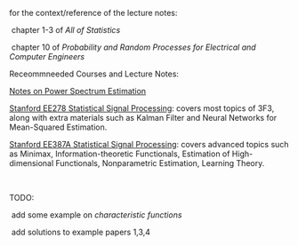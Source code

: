 for the context/reference of the lecture notes:

​	chapter 1-3 of *All of Statistics*

​	chapter 10 of *Probability and Random Processes for Electrical and Computer Engineers*



Receommneeded Courses and Lecture Notes:

[Notes on Power Spectrum Estimation](https://www.commsp.ee.ic.ac.uk/~mandic/SE_ASP_LN/ASP_MI_Lecture_3_NonParametricSE_2017_DPM.pdf)

[Stanford EE278 Statistical Signal Processing](https://web.stanford.edu/class/ee278/reading.html): covers most topics of 3F3, along with extra materials such as Kalman Filter and Neural Networks for Mean-Squared Estimation.

[Stanford EE387A Statistical Signal Processing](https://web.stanford.edu/class/ee378a/material.html): covers advanced topics such as Minimax, Information-theoretic Functionals, Estimation of High-dimensional Functionals, Nonparametric Estimation, Learning Theory.

​	



TODO:

​	add some example on *characteristic functions*

​	add solutions to example papers 1,3,4

